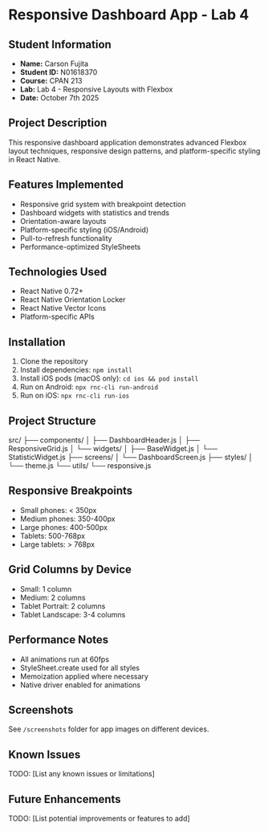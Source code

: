 # Responsive Dashboard App - Lab 4

## Student Information

- **Name:** Carson Fujita
- **Student ID:** N01618370
- **Course:** CPAN 213
- **Lab:** Lab 4 - Responsive Layouts with Flexbox
- **Date:** October 7th 2025

## Project Description

This responsive dashboard application demonstrates advanced Flexbox layout techniques,
responsive design patterns, and platform-specific styling in React Native.

## Features Implemented

- Responsive grid system with breakpoint detection
- Dashboard widgets with statistics and trends
- Orientation-aware layouts
- Platform-specific styling (iOS/Android)
- Pull-to-refresh functionality
- Performance-optimized StyleSheets

## Technologies Used

- React Native 0.72+
- React Native Orientation Locker
- React Native Vector Icons
- Platform-specific APIs

## Installation

1. Clone the repository
2. Install dependencies: `npm install`
3. Install iOS pods (macOS only): `cd ios && pod install`
4. Run on Android: `npx rnc-cli run-android`
5. Run on iOS: `npx rnc-cli run-ios`

## Project Structure

src/
├── components/
│ ├── DashboardHeader.js
│ ├── ResponsiveGrid.js
│ └── widgets/
│ ├── BaseWidget.js
│ └── StatisticWidget.js
├── screens/
│ └── DashboardScreen.js
├── styles/
│ └── theme.js
└── utils/
└── responsive.js

## Responsive Breakpoints

- Small phones: < 350px
- Medium phones: 350-400px
- Large phones: 400-500px
- Tablets: 500-768px
- Large tablets: > 768px

## Grid Columns by Device

- Small: 1 column
- Medium: 2 columns
- Tablet Portrait: 2 columns
- Tablet Landscape: 3-4 columns

## Performance Notes

- All animations run at 60fps
- StyleSheet.create used for all styles
- Memoization applied where necessary
- Native driver enabled for animations

## Screenshots

See `/screenshots` folder for app images on different devices.

## Known Issues

TODO: [List any known issues or limitations]

## Future Enhancements

TODO: [List potential improvements or features to add]
